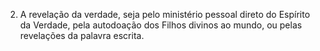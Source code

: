 ﻿2. A revelação da verdade, seja pelo ministério  pessoal direto do Espírito da Verdade, pela autodoação dos Filhos divinos ao mundo, ou pelas revelações da palavra escrita.